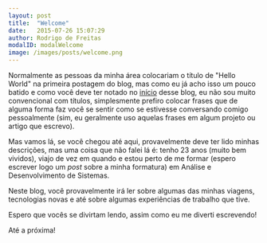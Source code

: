 ```yaml
---
layout: post
title:  "Welcome"
date:   2015-07-26 15:07:29
author: Rodrigo de Freitas
modalID: modalWelcome
image: /images/posts/welcome.png
---
```

Normalmente as pessoas da minha área colocariam o título de "Hello World" na primeira postagem do blog, mas como eu já acho isso um pouco batido e como você deve ter notado no [início][ini] desse blog, eu não sou muito convencional com títulos, simplesmente prefiro colocar frases que de alguma forma faz você se sentir como se estivesse conversando comigo pessoalmente (sim, eu geralmente uso aquelas frases em algum projeto ou artigo que escrevo).

Mas vamos lá, se você chegou até aqui, provavelmente deve ter lido minhas descrições, mas uma coisa que não falei lá é: tenho 23 anos (muito bem vividos), viajo de vez em quando e estou perto de me formar (espero escrever logo um *post* sobre a minha formatura) em Análise e Desenvolvimento de Sistemas.

Neste blog, você provavelmente irá ler sobre algumas das minhas viagens, tecnologias novas e até sobre algumas experiências de trabalho que tive.

Espero que vocês se divirtam lendo, assim como eu me diverti escrevendo!

Até a próxima!

[ini]: http://rodrigoodf.github.io